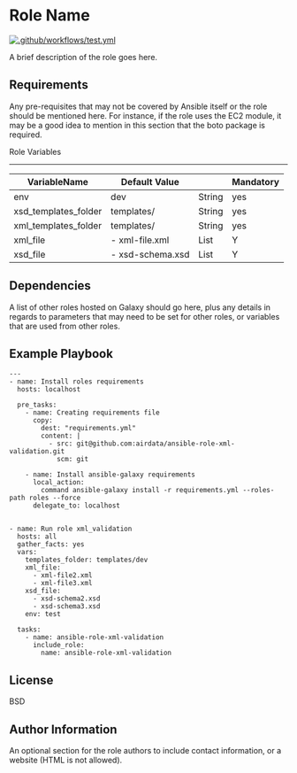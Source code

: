 Role Name
=========

[![.github/workflows/test.yml](https://github.com/airdata/ansible-role-xml-validation/actions/workflows/molecule_test.yml/badge.svg)](https://github.com/airdata/ansible-role-xml-validation/actions/workflows/test.yml)

A brief description of the role goes here.

Requirements
------------

Any pre-requisites that may not be covered by Ansible itself or the role should be mentioned here. For instance, if the role uses the EC2 module, it may be a good idea to mention in this section that the boto package is required.

Role Variables

--------------
| VariableName              	| Default Value      	|        	| Mandatory 	|
|---------------------------	|--------------------	|--------	|-----------	|
| env                       	| dev                	| String 	| yes       	|
| xsd_templates_folder     	  | templates/         	| String 	| yes       	|
| xml_templates_folder 	      | templates/         	| String 	| yes       	|
| xml_file           	        | - xml-file.xml    	| List   	| Y         	|
| xsd_file                	  | - xsd-schema.xsd  	| List   	| Y         	|



Dependencies
------------

A list of other roles hosted on Galaxy should go here, plus any details in regards to parameters that may need to be set for other roles, or variables that are used from other roles.

Example Playbook
----------------

    ---
    - name: Install roles requirements
      hosts: localhost
    
      pre_tasks:
        - name: Creating requirements file
          copy:
            dest: "requirements.yml"
            content: |
              - src: git@github.com:airdata/ansible-role-xml-validation.git
                scm: git
    
        - name: Install ansible-galaxy requirements
          local_action:
            command ansible-galaxy install -r requirements.yml --roles-path roles --force
          delegate_to: localhost


    - name: Run role xml_validation
      hosts: all
      gather_facts: yes
      vars:
        templates_folder: templates/dev
        xml_file:
          - xml-file2.xml
          - xml-file3.xml
        xsd_file:
          - xsd-schema2.xsd
          - xsd-schema3.xsd
        env: test
    
      tasks:
        - name: ansible-role-xml-validation
          include_role:
            name: ansible-role-xml-validation



License
-------

BSD

Author Information
------------------

An optional section for the role authors to include contact information, or a website (HTML is not allowed).
